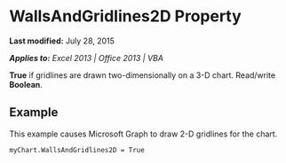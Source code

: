 
# WallsAndGridlines2D Property

 **Last modified:** July 28, 2015

 _**Applies to:** Excel 2013 | Office 2013 | VBA_

 **True** if gridlines are drawn two-dimensionally on a 3-D chart. Read/write **Boolean**.


## Example

This example causes Microsoft Graph to draw 2-D gridlines for the chart.


```
myChart.WallsAndGridlines2D = True
```


